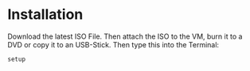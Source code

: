 # Installation

Download the latest ISO File. Then attach the ISO to the VM, burn it to a DVD or copy it to an USB-Stick.
Then type this into the Terminal:

```bash
setup
```
